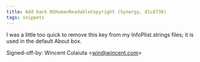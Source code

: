 ```yaml
---
title: Add back NSHumanReadableCopyright (Synergy, d1c8738)
tags: snippets
---
```


I was a little too quick to remove this key from my InfoPlist.strings files; it is used in the default About box.

Signed-off-by: Wincent Colaiuta &lt;win@wincent.com&gt;
